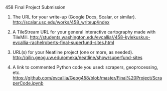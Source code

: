 458 Final Project Submission

1.	The URL for your write-up (Google Docs, Scalar, or similar).
http://scalar.usc.edu/works/458_writeup/index

2.	A TileStream URL for your general interactive cartography made with TileMill.
http://students.washington.edu/evcallia//458-kylekuskus-evcallia-rachelroberts-final-superfund-sites.html

3.	URL(s) for your Neatline project (one or more, as needed).
http://qilin.geog.uw.edu/omeka/neatline/show/superfund-sites

4.	A link to commented Python code you used: scrapers, geoprocessing, etc.
https://github.com/evcallia/Geog458/blob/master/Final%20Project/ScraperCode.ipynb

